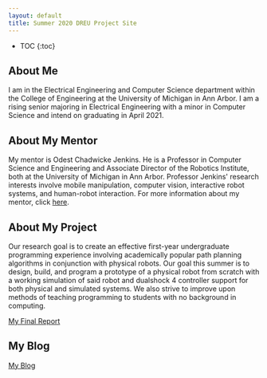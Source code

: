 ```yaml
---
layout: default
title: Summer 2020 DREU Project Site
---
```


* TOC
{:toc}

## About Me

I am in the Electrical Engineering and Computer Science department within the College of Engineering at the University of Michigan in Ann Arbor. I am a rising senior majoring in Electrical Engineering with a minor in Computer Science and intend on graduating in April 2021.

## About My Mentor

My mentor is Odest Chadwicke Jenkins. He is a Professor in Computer Science and Engineering and Associate Director of the Robotics Institute, both at the University of Michigan in Ann Arbor. Professor Jenkins' research interests involve mobile manipulation, computer vision, interactive robot systems, and human-robot interaction. For more information about my mentor, click [here](https://robotics.umich.edu/profile/chad-jenkins/).

## About My Project

Our research goal is to create an effective first-year undergraduate programming experience involving academically popular path planning algorithms in conjunction with physical robots. Our goal this summer is to design, build, and program a prototype of a physical robot from scratch with a working simulation of said robot and dualshock 4 controller support for both physical and simulated systems. We also strive to improve upon methods of teaching programming to students with no background in computing.

[My Final Report](files/finalreport.pdf)

## My Blog

[My Blog](blog.html)
